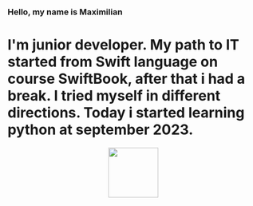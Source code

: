 ### Hello, my name is Maximilian
# I'm junior developer. My path to IT started from Swift language on course SwiftBook, after that i had a break. I tried myself in different directions. Today i started learning python at  september 2023.

<div id="header" align="center">
<img src = "https://media.giphy.com/media/1sgetPM00wWqJpVUTl/giphy.gif" width="100"/>
